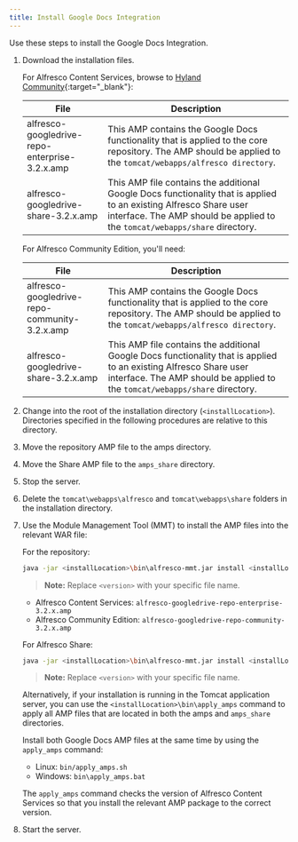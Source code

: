 ```yaml
---
title: Install Google Docs Integration
---
```


Use these steps to install the Google Docs Integration.

1. Download the installation files.

    For Alfresco Content Services, browse to [Hyland Community](https://community.hyland.com/Products/alfresco/release-notes/release-notes/Alfresco-Google-Docs-Integration-Releases/){:target="_blank"}:

    | File | Description |
    | ---- | ----------- |
    | alfresco-googledrive-repo-enterprise-3.2.x.amp |This AMP contains the Google Docs functionality that is applied to the core repository. The AMP should be applied to the `tomcat/webapps/alfresco directory`. |
    | alfresco-googledrive-share-3.2.x.amp | This AMP file contains the additional Google Docs functionality that is applied to an existing Alfresco Share user interface. The AMP should be applied to the `tomcat/webapps/share` directory. |

    For Alfresco Community Edition, you'll need:

    | File | Description |
    | ---- | ----------- |
    | alfresco-googledrive-repo-community-3.2.x.amp | This AMP contains the Google Docs functionality that is applied to the core repository. The AMP should be applied to the `tomcat/webapps/alfresco directory`. |
    | alfresco-googledrive-share-3.2.x.amp | This AMP file contains the additional Google Docs functionality that is applied to an existing Alfresco Share user interface. The AMP should be applied to the `tomcat/webapps/share` directory. |

2. Change into the root of the installation directory (`<installLocation>`). Directories specified in the following procedures are relative to this directory.

3. Move the repository AMP file to the amps directory.

4. Move the Share AMP file to the `amps_share` directory.

5. Stop the server.

6. Delete the `tomcat\webapps\alfresco` and `tomcat\webapps\share` folders in the installation directory.

7. Use the Module Management Tool (MMT) to install the AMP files into the relevant WAR file:

    For the repository:

    ```bash
    java -jar <installLocation>\bin\alfresco-mmt.jar install <installLocation>\amps\alfresco-googledrive-repo-**<version>**.amp <installLocation>\tomcat\webapps\alfresco.war
    ```

    > **Note:** Replace `<version>` with your specific file name.

    * Alfresco Content Services: `alfresco-googledrive-repo-enterprise-3.2.x.amp`
    * Alfresco Community Edition: `alfresco-googledrive-repo-community-3.2.x.amp`

    For Alfresco Share:

    ```bash
    java -jar <installLocation>\bin\alfresco-mmt.jar install <installLocation>\amps_share\alfresco-googledrive-share-**<version>**.amp <installLocation>\tomcat\webapps\share.war
    ```

    > **Note:** Replace `<version>` with your specific file name.

    Alternatively, if your installation is running in the Tomcat application server, you can use the `<installLocation>\bin\apply_amps` command to apply all AMP files that are located in both the amps and `amps_share` directories.

    Install both Google Docs AMP files at the same time by using the `apply_amps` command:

    * Linux: `bin/apply_amps.sh`
    * Windows: `bin\apply_amps.bat`

    The `apply_amps` command checks the version of Alfresco Content Services so that you install the relevant AMP package to the correct version.

8. Start the server.
